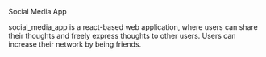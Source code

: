 Social Media App

social_media_app is a react-based web application, where users can share their thoughts and freely express thoughts to other users. Users can increase their network by being friends.
